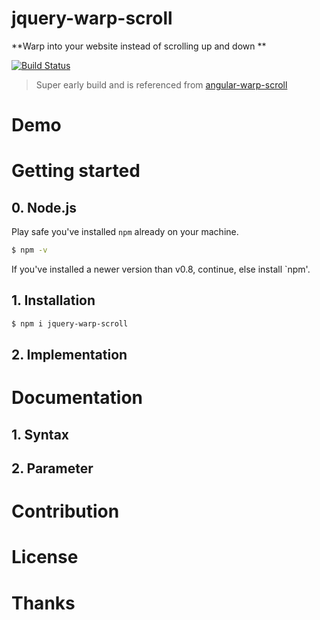 # jquery-warp-scroll

**Warp into your website  instead of scrolling up and down **

[![Build Status](https://travis-ci.org/nextlevelshit/jquery-warp-scroll.svg?branch=master)](https://travis-ci.org/nextlevelshit/jquery-warp-scroll)

> Super early build and is referenced from [angular-warp-scroll](//github.com/nextlevelshit/angular-warp-scroll)

# Demo

# Getting started

## 0. Node.js

Play safe you've installed `npm` already on your machine.

```sh
$ npm -v
```

If you've installed a newer version than v0.8, continue, else install `npm'.

## 1. Installation

```sh
$ npm i jquery-warp-scroll
```

## 2. Implementation

# Documentation

## 1. Syntax

## 2. Parameter

# Contribution

# License

# Thanks

